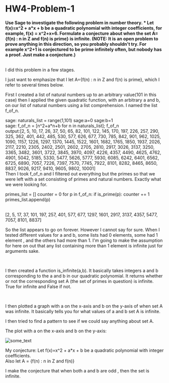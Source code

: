 HW4-Problem-1
=============

<p><b>
Use Sage to investigate the following problem in number theory. *
Let f(x)=x^2 + a*x + b be a quadratic polynomial with integer coefficients, for example, f(x) = x^2+x+6. 
Formulate a conjecture about when the set A={f(n) : n in Z and f(n) is prime} is infinite. 
(NOTE: It is an open problem to prove anything in this direction, so you probably shouldn't try. 
For example x^2+1 is conjectured to be prime infinitely often, but nobody has a proof. Just make a conjecture.) 
</b></p>

<br>
I did this problem in a few stages.

I just want to emphasize that I let A={f(n) : n in Z and f(n) is prime}, which I refer to several times below.

First I created a list of natural numbers up to an arbitrary value(101 in this case) then I applied the given quadratic function, with an arbitrary a and b,
on our list of natural numbers using a list comprehension. I named the list f_of_n.

sage: naturals_list = range(1,101)
sage:a=0
sage:b=1    
sage: f_of_n = [n^2+a*n+b for n in naturals_list]; f_of_n <br>
output:[2, 5, 10, 17, 26, 37, 50, 65, 82, 101, 122, 145, 170, 197, 226, 257,
290, 325, 362, 401, 442, 485, 530, 577, 626, 677, 730, 785, 842, 901,
962, 1025, 1090, 1157, 1226, 1297, 1370, 1445, 1522, 1601, 1682, 1765,
1850, 1937, 2026, 2117, 2210, 2305, 2402, 2501, 2602, 2705, 2810, 2917,
3026, 3137, 3250, 3365, 3482, 3601, 3722, 3845, 3970, 4097, 4226, 4357,
4490, 4625, 4762, 4901, 5042, 5185, 5330, 5477, 5626, 5777, 5930, 6085,
6242, 6401, 6562, 6725, 6890, 7057, 7226, 7397, 7570, 7745, 7922, 8101,
8282, 8465, 8650, 8837, 9026, 9217, 9410, 9605, 9802, 10001]
<br>
Then I took f_of_n and I filtered out everything but the primes so that we were left with a set consisting of primes
and natural numbers. Exactly what we were looking for.


primes_list = []
counter = 0
for p in f_of_n:
    if is_prime(p):
        counter += 1
        primes_list.append(p)

<br>
[2, 5, 17, 37, 101, 197, 257, 401, 577, 677, 1297, 1601, 2917, 3137,
4357, 5477, 7057, 8101, 8837]
<br>

So the list appears to go on forever. However I cannot say for sure. When I tested different values for a and b, some lists
had 0 elements, some had 1 element , and the others had more than 1. I'm going to make the assumption for here on out that
any list containing more than 1 element is infinite just for arguments sake.

<br>

I then created a function is_infinite(a,b). It basically takes integers a and b corresponding
to the a and b in our quadratic polynomial. It returns whether or not the corresponding set A (the set of
primes in question) is infinite. True for infinite and False if not.

<br>

I then plotted a graph with a on the x-axis and b on the y-axis of when set A was infinite. It basically tells you for 
what values of a and b set A is infinite.

I then tried to find a pattern to see if we could say anything about set A.

The plot with a on the x-axis and b on the y-axis:

<img src=https://dl.dropboxusercontent.com/u/66800298/Plot.png alt="some_text">

My conjecture:
Let f(x)=x^2 + a*x + b be a quadratic polynomial with integer coefficients. <br>
Also let A = {f(n) : n in Z and f(n)}

I make the conjecture that when both a and b are odd , then the set is infinite.



